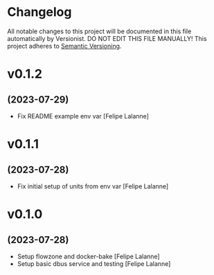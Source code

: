 # Changelog

All notable changes to this project will be documented in this file
automatically by Versionist. DO NOT EDIT THIS FILE MANUALLY!
This project adheres to [Semantic Versioning](http://semver.org/).

# v0.1.2
## (2023-07-29)

* Fix README example env var [Felipe Lalanne]

# v0.1.1
## (2023-07-28)

* Fix initial setup of units from env var [Felipe Lalanne]

# v0.1.0
## (2023-07-28)

* Setup flowzone and docker-bake [Felipe Lalanne]
* Setup basic dbus service and testing [Felipe Lalanne]

